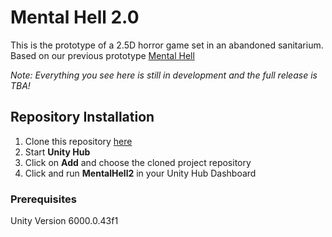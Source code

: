 # Mental Hell 2.0
This is the prototype of a 2.5D horror game set in an abandoned sanitarium. Based on our previous prototype [Mental Hell](https://github.com/BromBromley/MentalHell.git)

*Note: Everything you see here is still in development and the full release is TBA!*

## Repository Installation
1. Clone this repository [here](https://github.com/BromBromley/MentalHell2.git)
2. Start **Unity Hub**
3. Click on **Add** and choose the cloned project repository
4. Click and run **MentalHell2** in your Unity Hub Dashboard

### Prerequisites
Unity Version 6000.0.43f1
